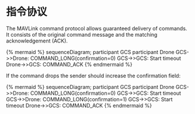 # 指令协议

The MAVLink command protocol allows guaranteed delivery of commands. It consists of the original command message and the matching acknowledgement \(ACK\).

{% mermaid %} sequenceDiagram; participant GCS participant Drone GCS->>Drone: COMMAND_LONG(confirmation=0) GCS->>GCS: Start timeout Drone->>GCS: COMMAND_ACK {% endmermaid %}

If the command drops the sender should increase the confirmation field:

{% mermaid %} sequenceDiagram; participant GCS participant Drone GCS->>Drone: COMMAND_LONG(confirmation=0) GCS->>GCS: Start timeout GCS->>Drone: COMMAND_LONG(confirmation=1) GCS->>GCS: Start timeout Drone->>GCS: COMMAND_ACK {% endmermaid %}